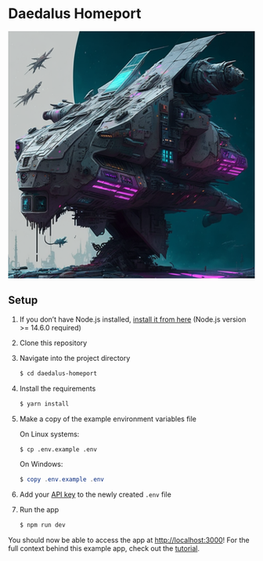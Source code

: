 # Daedalus Homeport

![Daedalus Homeport](public/daedalus.png)

## Setup

1. If you don’t have Node.js installed, [install it from here](https://nodejs.org/en/) (Node.js version >= 14.6.0
   required)

2. Clone this repository

3. Navigate into the project directory

   ```bash
   $ cd daedalus-homeport
   ```

4. Install the requirements

   ```bash
   $ yarn install
   ```

5. Make a copy of the example environment variables file

   On Linux systems:
   ```bash
   $ cp .env.example .env
   ```
   On Windows:
   ```powershell
   $ copy .env.example .env
   ```
6. Add your [API key](https://beta.openai.com/account/api-keys) to the newly created `.env` file

7. Run the app

   ```bash
   $ npm run dev
   ```

You should now be able to access the app at [http://localhost:3000](http://localhost:3000)! For the full context behind
this example app, check out the [tutorial](https://beta.openai.com/docs/quickstart).
